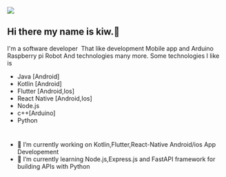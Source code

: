 ![](https://firebasestorage.googleapis.com/v0/b/myfirebasefirestore-7ecc4.appspot.com/o/bg3.jpg?alt=media&token=c3b6f46f-65e6-411a-bf9a-8c07fb848edc)
## Hi there my name is kiw.👋
 I'm a software developer  That like development Mobile app  and  Arduino Raspberry pi Robot  And technologies many more.
 Some technologies  I like is 
 * Java [Android]
 * Kotlin [Android]
 * Flutter [Android,Ios]
 * React Native [Android,Ios]
 * Node.js
 * c++[Arduino]
 * Python
#
- 🔭 I’m currently working on Kotlin,Flutter,React-Native Android/ios App Developement
- 🌱 I’m currently learning Node.js,Express.js and FastAPI framework for building APIs with Python

<!--
**meawmeow/meawmeow** is a ✨ _special_ ✨ repository because its `README.md` (this file) appears on your GitHub profile.

Here are some ideas to get you started:

- 🔭 I’m currently working on ...
- 🌱 I’m currently learning ...
- 👯 I’m looking to collaborate on ...
- 🤔 I’m looking for help with ...
- 💬 Ask me about ...
- 📫 How to reach me: ...
- 😄 Pronouns: ...
- ⚡ Fun fact: ...
-->
